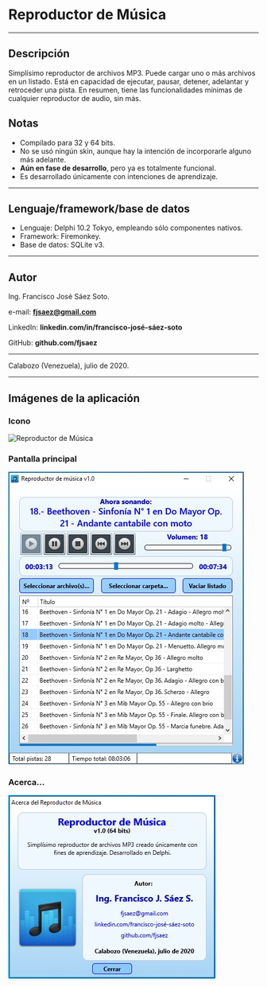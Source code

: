 # Reproductor de Música

---

## Descripción

Simplísimo reproductor de archivos MP3. Puede cargar uno o más archivos en un listado. Está en capacidad de ejecutar, pausar, detener, adelantar y retroceder una pista. En resumen, tiene las funcionalidades mínimas de cualquier reproductor de audio, sin más.

## Notas

* Compilado para 32 y 64 bits.
* No se usó ningún skin, aunque hay la intención de incorporarle alguno más adelante.
* **Aún en fase de desarrollo**, pero ya es totalmente funcional.
* Es desarrollado únicamente con intenciones de aprendizaje.

---

## Lenguaje/framework/base de datos

* Lenguaje: Delphi 10.2 Tokyo, empleando sólo componentes nativos. 
* Framework: Firemonkey. 
* Base de datos: SQLite v3.

---

## Autor

Ing. Francisco José Sáez Soto.

e-mail: **fjsaez@gmail.com**

LinkedIn: **linkedin.com/in/francisco-josé-sáez-soto**

GitHub: **github.com/fjsaez**

---

Calabozo (Venezuela), julio de 2020.

---

## Imágenes de la aplicación

### Icono

![Reproductor de Música](Imagen/rep_música_png.png)

### Pantalla principal

![Pantalla principal](Imagen/pantalla_principal.jpg)

### Acerca...

![Acerca de la aplicación](Imagen/pantalla_acerca.jpg)
